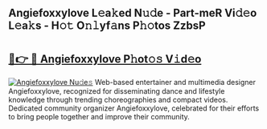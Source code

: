 ## Angiefoxxylove L𝚎a𝚔ed N𝚞𝚍e - Part-meR Vi𝚍𝚎o L𝚎a𝚔s - H𝚘𝚝 O𝚗𝚕yf𝚊ns P𝚑𝚘tos ZzbsP

# <h2><a href="http://kf24f8.oniu.top/?m=Angiefoxxylove">🔗👉 🔴 Angiefoxxylove P𝚑ot𝚘𝚜 V𝚒d𝚎o</a></h2>

[![Angiefoxxylove Nu𝚍e𝚜](https://i.imgur.com/0qMVB7G.gif)](http://kf24f8.oniu.top/?m=Angiefoxxylove)
Web-based entertainer and multimedia designer Angiefoxxylove, recognized for disseminating dance and lifestyle knowledge through trending choreographies and compact videos. Dedicated community organizer Angiefoxxylove, celebrated for their efforts to bring people together and improve their community.  
